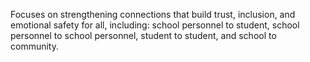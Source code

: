 Focuses on strengthening connections that build trust, inclusion, and emotional safety for all, including: school personnel to student, school personnel to school personnel, student to student, and school to community.
